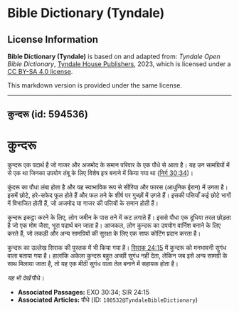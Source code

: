 # Bible Dictionary (Tyndale)

## License Information

**Bible Dictionary (Tyndale)** is based on and adapted from: _Tyndale Open Bible Dictionary_, [Tyndale House Publishers](https://tyndaleopenresources.com/), 2023, which is licensed under a [CC BY-SA 4.0 license](https://creativecommons.org/licenses/by-sa/4.0/legalcode.en).

This markdown version is provided under the same license.



--------------------------------

## कुन्दरू (id: 594536)

कुन्दरू
=======

कुन्दरू एक पदार्थ है जो गाजर और अजमोद के समान परिवार के एक पौधे से आता है। यह उन सामग्रियों में से एक था जिनका उपयोग तंबू के लिए विशेष इत्र बनाने में किया गया था ([निर्ग 30:34](https://ref.ly/Exod30:34))।

कुंदरू का पौधा लंबा होता है और यह स्वाभाविक रूप से सीरिया और फारस (आधुनिक ईरान) में उगता है। इसमें छोटे, हरे\-सफेद फूल होते हैं और फल तने के शीर्ष पर गुच्छों में उगते हैं। इसकी पत्तियाँ कई छोटे भागों में विभाजित होती हैं, जो अजमोद या गाजर की पत्तियों के समान होती हैं।

कुन्दरू इकट्ठा करने के लिए, लोग जमीन के पास तने में कट लगाते हैं। इससे पौधा एक दूधिया तरल छोड़ता है जो एक मोम जैसा, भूरा पदार्थ बन जाता है। आजकल, लोग कुन्दरू का उपयोग वार्निश बनाने के लिए करते हैं, जो लकड़ी और अन्य सामग्रियों की सुरक्षा के लिए एक साफ कोटिंग प्रदान करता है।

कुन्दरू का उल्लेख सिराक की पुस्तक में भी किया गया है। [सिराक 24:15](https://ref.ly/Sir24:15) में कुन्दरू को मनभावनी सुगंध वाला बताया गया है। हालांकि अकेला कुन्दरू बहुत अच्छी सुगंध नहीं देता, लेकिन जब इसे अन्य सामग्री के साथ मिलाया जाता है, तो यह एक मीठी सुगंध वाला तेल बनाने में सहायक होता है।

*यह भी देखें* पौधे।

* **Associated Passages:** EXO 30:34; SIR 24:15
* **Associated Articles:** पौधे (ID: `180532@TyndaleBibleDictionary`)

